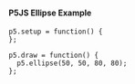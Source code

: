 #### P5JS Ellipse Example

```/javascript /p5js/playable
p5.setup = function() {
};

p5.draw = function() {
  p5.ellipse(50, 50, 80, 80);
};
```

